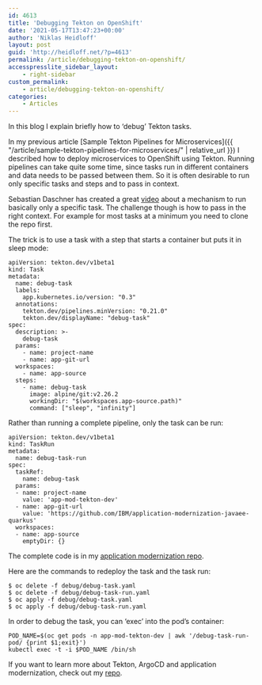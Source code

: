 ```yaml
---
id: 4613
title: 'Debugging Tekton on OpenShift'
date: '2021-05-17T13:47:23+00:00'
author: 'Niklas Heidloff'
layout: post
guid: 'http://heidloff.net/?p=4613'
permalink: /article/debugging-tekton-on-openshift/
accesspresslite_sidebar_layout:
    - right-sidebar
custom_permalink:
    - article/debugging-tekton-on-openshift/
categories:
    - Articles
---
```


In this blog I explain briefly how to ‘debug’ Tekton tasks.

In my previous article [Sample Tekton Pipelines for Microservices]({{ "/article/sample-tekton-pipelines-for-microservices/" | relative_url }}) I described how to deploy microservices to OpenShift using Tekton. Running pipelines can take quite some time, since tasks run in different containers and data needs to be passed between them. So it is often desirable to run only specific tasks and steps and to pass in context.

Sebastian Daschner has created a great [video](https://www.youtube.com/watch?v=AZ9z7hIasO4) about a mechanism to run basically only a specific task. The challenge though is how to pass in the right context. For example for most tasks at a minimum you need to clone the repo first.

The trick is to use a task with a step that starts a container but puts it in sleep mode:

```
apiVersion: tekton.dev/v1beta1
kind: Task
metadata:
  name: debug-task
  labels:
    app.kubernetes.io/version: "0.3"
  annotations:
    tekton.dev/pipelines.minVersion: "0.21.0"
    tekton.dev/displayName: "debug-task"
spec:
  description: >-
    debug-task
  params:
    - name: project-name
    - name: app-git-url
  workspaces:
    - name: app-source
  steps:
    - name: debug-task
      image: alpine/git:v2.26.2
      workingDir: "$(workspaces.app-source.path)"
      command: ["sleep", "infinity"]
```

Rather than running a complete pipeline, only the task can be run:

```
apiVersion: tekton.dev/v1beta1
kind: TaskRun
metadata:
  name: debug-task-run
spec:
  taskRef:
    name: debug-task
  params:
  - name: project-name
    value: 'app-mod-tekton-dev'
  - name: app-git-url
    value: 'https://github.com/IBM/application-modernization-javaee-quarkus'
  workspaces:
  - name: app-source
    emptyDir: {}
```

The complete code is in my [application modernization repo](https://github.com/IBM/application-modernization-javaee-quarkus/tree/master/scripts-openshift-tekton/debug).

Here are the commands to redeploy the task and the task run:

```
$ oc delete -f debug/debug-task.yaml
$ oc delete -f debug/debug-task-run.yaml
$ oc apply -f debug/debug-task.yaml
$ oc apply -f debug/debug-task-run.yaml
```

In order to debug the task, you can ‘exec’ into the pod’s container:

```
POD_NAME=$(oc get pods -n app-mod-tekton-dev | awk '/debug-task-run-pod/ {print $1;exit}')
kubectl exec -t -i $POD_NAME /bin/sh
```

If you want to learn more about Tekton, ArgoCD and application modernization, check out my [repo](https://github.com/IBM/application-modernization-javaee-quarkus).